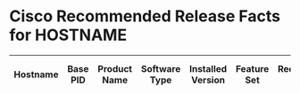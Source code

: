 
# Cisco Recommended Release Facts for HOSTNAME
| Hostname | Base PID | Product Name | Software Type | Installed Version | Feature Set | Recommended Version | Required Flash Space |
| -------- | -------- | ------------ | ------------- | ----------------- | ----------- | ------------------- | -------------------- |

